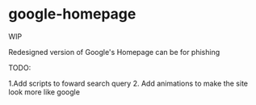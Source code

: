 # google-homepage
WIP

Redesigned version of Google's Homepage can be for phishing



TODO: 

1.Add scripts to foward search query
2. Add animations to make the site look more like google
